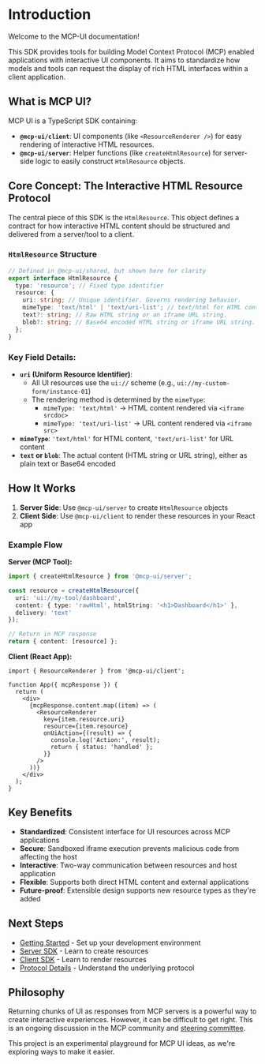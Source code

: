 # Introduction

Welcome to the MCP-UI documentation!

This SDK provides tools for building Model Context Protocol (MCP) enabled applications with interactive UI components. It aims to standardize how models and tools can request the display of rich HTML interfaces within a client application.

## What is MCP UI?

MCP UI is a TypeScript SDK containing:

- **`@mcp-ui/client`**: UI components (like `<ResourceRenderer />`) for easy rendering of interactive HTML resources.
- **`@mcp-ui/server`**: Helper functions (like `createHtmlResource`) for server-side logic to easily construct `HtmlResource` objects.

## Core Concept: The Interactive HTML Resource Protocol

The central piece of this SDK is the `HtmlResource`. This object defines a contract for how interactive HTML content should be structured and delivered from a server/tool to a client.

### `HtmlResource` Structure

```typescript
// Defined in @mcp-ui/shared, but shown here for clarity
export interface HtmlResource {
  type: 'resource'; // Fixed type identifier
  resource: {
    uri: string; // Unique identifier. Governs rendering behavior.
    mimeType: 'text/html' | 'text/uri-list'; // text/html for HTML content, text/uri-list for URL content
    text?: string; // Raw HTML string or an iframe URL string.
    blob?: string; // Base64 encoded HTML string or iframe URL string.
  };
}
```

### Key Field Details:

- **`uri` (Uniform Resource Identifier)**:
  - All UI resources use the `ui://` scheme (e.g., `ui://my-custom-form/instance-01`)
  - The rendering method is determined by the `mimeType`:
    - `mimeType: 'text/html'` → HTML content rendered via `<iframe srcdoc>`
    - `mimeType: 'text/uri-list'` → URL content rendered via `<iframe src>`
- **`mimeType`**: `'text/html'` for HTML content, `'text/uri-list'` for URL content
- **`text` or `blob`**: The actual content (HTML string or URL string), either as plain text or Base64 encoded

## How It Works

1. **Server Side**: Use `@mcp-ui/server` to create `HtmlResource` objects
2. **Client Side**: Use `@mcp-ui/client` to render these resources in your React app

### Example Flow

**Server (MCP Tool):**
```typescript
import { createHtmlResource } from '@mcp-ui/server';

const resource = createHtmlResource({
  uri: 'ui://my-tool/dashboard',
  content: { type: 'rawHtml', htmlString: '<h1>Dashboard</h1>' },
  delivery: 'text'
});

// Return in MCP response
return { content: [resource] };
```

**Client (React App):**
```tsx
import { ResourceRenderer } from '@mcp-ui/client';

function App({ mcpResponse }) {
  return (
    <div>
      {mcpResponse.content.map((item) => (
        <ResourceRenderer
          key={item.resource.uri}
          resource={item.resource}
          onUiAction={(result) => {
            console.log('Action:', result);
            return { status: 'handled' };
          }}
        />
      ))}
    </div>
  );
}
```

## Key Benefits

- **Standardized**: Consistent interface for UI resources across MCP applications
- **Secure**: Sandboxed iframe execution prevents malicious code from affecting the host
- **Interactive**: Two-way communication between resources and host application
- **Flexible**: Supports both direct HTML content and external applications
- **Future-proof**: Extensible design supports new resource types as they're added

## Next Steps

- [Getting Started](./getting-started.md) - Set up your development environment
- [Server SDK](./server/overview.md) - Learn to create resources
- [Client SDK](./client/overview.md) - Learn to render resources
- [Protocol Details](./protocol-details.md) - Understand the underlying protocol

## Philosophy

Returning chunks of UI as responses from MCP servers is a powerful way to create interactive experiences. However, it can be difficult to get right.
This is an ongoing discussion in the MCP community and [steering committee](https://github.com/orgs/modelcontextprotocol/discussions/287#discussioncomment-13175290).

This project is an experimental playground for MCP UI ideas, as we're exploring ways to make it easier.
